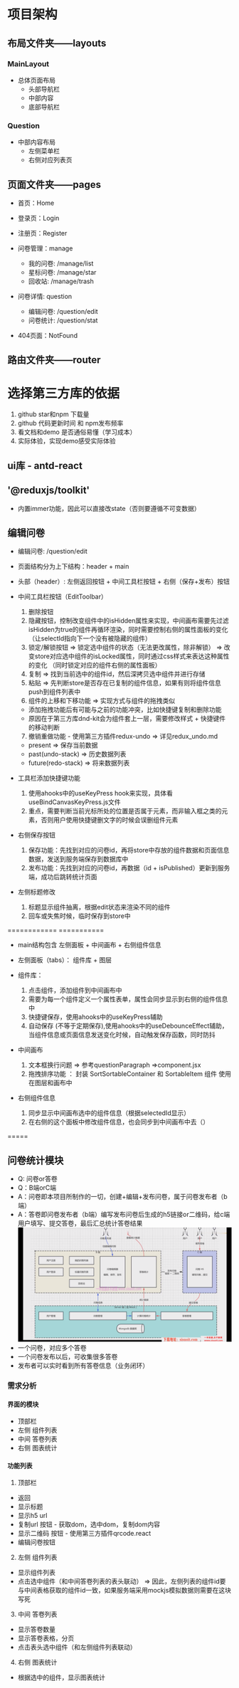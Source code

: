 # 项目架构
## 布局文件夹——layouts
### MainLayout
* 总体页面布局
  * 头部导航栏
  * 中部内容
  * 底部导航栏

### Question
* 中部内容布局
  * 左侧菜单栏
  * 右侧对应列表页

## 页面文件夹——pages
* 首页：Home
* 登录页：Login
* 注册页：Register

* 问卷管理：manage
  * 我的问卷: /manage/list
  * 星标问卷: /manage/star
  * 回收站: /manage/trash
* 问卷详情: question
  * 编辑问卷: /question/edit
  * 问卷统计: /question/stat

* 404页面：NotFound

## 路由文件夹——router



# 选择第三方库的依据
1. github star和npm 下载量
2. github 代码更新时间 和 npm发布频率
3. 看文档和demo 是否通俗易懂（学习成本）
4. 实际体验，实现demo感受实际体验

## ui库 - antd-react

## '@reduxjs/toolkit'
* 内置immer功能，因此可以直接改state（否则要遵循不可变数据）



## 编辑问卷
* 编辑问卷: /question/edit
* 页面结构分为上下结构：header + main


* 头部（header）: 左侧返回按钮 + 中间工具栏按钮 + 右侧（保存+发布）按钮
* 中间工具栏按钮（EditToolbar）
  1. 删除按钮
  2. 隐藏按钮，控制改变组件中的isHidden属性来实现，中间画布需要先过滤isHidden为true的组件再循环渲染，同时需要控制右侧的属性面板的变化
  （让selectId指向下一个没有被隐藏的组件）
  3. 锁定/解锁按钮 => 锁定选中组件的状态（无法更改属性，除非解锁） => 改变store对应选中组件的isLocked属性，同时通过css样式来表达这种属性的变化
  （同时锁定对应的组件右侧的属性面板）
  4. 复制 => 找到当前选中的组件id，然后深拷贝选中组件并进行存储
  5. 粘贴 => 先判断store是否存在已复制的组件信息，如果有则将组件信息push到组件列表中
  6. 组件的上移和下移功能 => 实现方式与组件的拖拽类似
   - 添加拖拽功能后有可能与之前的功能冲突，比如快捷键复制和删除功能
   - 原因在于第三方库dnd-kit会为组件套上一层，需要修改样式 + 快捷键件的移动判断
  7. 撤销重做功能 - 使用第三方插件redux-undo => 详见redux_undo.md
   * present => 保存当前数据
   * past(undo-stack) => 历史数据列表
   * future(redo-stack) => 将来数据列表

* 工具栏添加快捷键功能
  1. 使用ahooks中的useKeyPress hook来实现，具体看useBindCanvasKeyPress.js文件
  2. 重点，需要判断当前光标所处的位置是否属于元素，而非输入框之类的元素，否则用户使用快捷键删文字的时候会误删组件元素

* 右侧保存按钮
  1. 保存功能：先找到对应的问卷id，再将store中存放的组件数据和页面信息数据，发送到服务端保存到数据库中
  2. 发布功能：先找到对应的问卷id，再数据（id + isPublished）更新到服务端，成功后跳转统计页面


* 左侧标题修改
  1. 标题显示组件抽离，根据edit状态来渲染不同的组件
  2. 回车或失焦时候，临时保存到store中


============ ===========

* main结构包含 左侧面板 + 中间画布 + 右侧组件信息

* 左侧面板（tabs）： 组件库 + 图层
* 组件库：
  1. 点击组件，添加组件到中间画布中
  2. 需要为每一个组件定义一个属性表单，属性会同步显示到右侧的组件信息中
  3. 快捷键保存，使用ahooks中的useKeyPress辅助
  4. 自动保存 (不等于定期保存),使用ahooks中的useDebounceEffect辅助，当组件信息或页面信息发送变化时候，自动触发保存函数，同时防抖

* 中间画布
  1. 文本框换行问题 => 参考questionParagraph =>component.jsx
  2. 拖拽排序功能 ：
  封装 SortSortableContainer 和 SortableItem 组件
  使用在图层和画布中

* 右侧组件信息
  1. 同步显示中间画布选中的组件信息（根据selectedId显示）
  2. 在右侧的这个面板中修改组件信息，也会同步到中间画布中去（）


=====
## 问卷统计模块
* Q: 问卷or答卷
* Q：B端orC端
* A：问卷即本项目所制作的一切，创建+编辑+发布问卷，属于问卷发布者（b端）
* A：答卷即问卷发布者（b端）编写发布问卷后生成的h5链接or二维码，给c端用户填写、提交答卷，最后汇总统计答卷结果
![Alt text](image.png)
* 一个问卷，对应多个答卷
* 一个问卷发布以后，可收集很多答卷
* 发布者可以实时看到所有答卷信息（业务闭环）



### 需求分析
 #### 界面的模块
 - 顶部栏
 - 左侧 组件列表
 - 中间 答卷列表
 - 右侧 图表统计

 #### 功能列表
 1. 顶部栏
 - 返回
 - 显示标题
 - 显示h5 url
 - 复制url 按钮 - 获取dom，选中dom，复制dom内容
 - 显示二维码 按钮 - 使用第三方插件qrcode.react
 - 编辑问卷按钮

 2. 左侧 组件列表
 - 显示组件列表
 - 点击选中组件（和中间答卷列表的表头联动） => 因此，左侧列表的组件id要与中间表格获取的组件id一致，如果服务端采用mockjs模拟数据则需要在这块写死

 3. 中间 答卷列表
 -  显示答卷数量
 -  显示答卷表格，分页
 -  点击表头选中组件（和左侧组件列表联动）

 4. 右侧 图表统计
 - 根据选中的组件，显示图表统计
